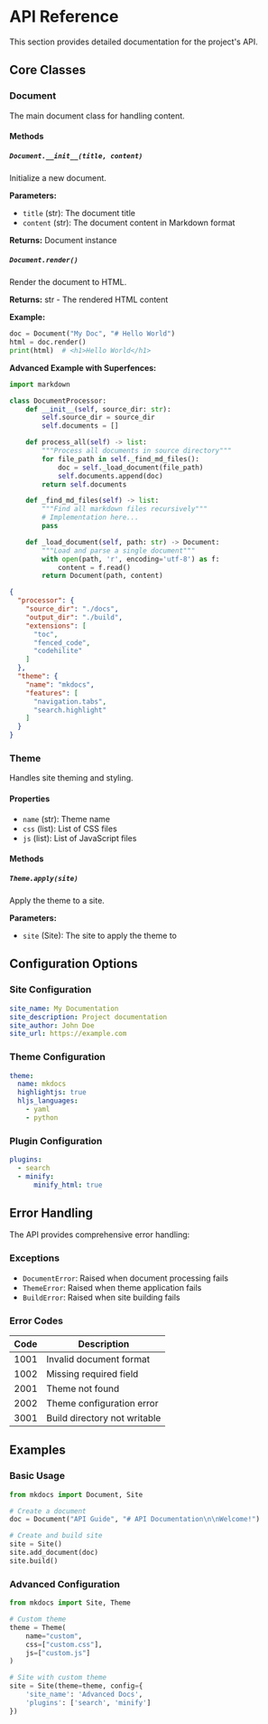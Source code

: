 # API Reference

This section provides detailed documentation for the project's API.

## Core Classes

### Document

The main document class for handling content.

#### Methods

##### `Document.__init__(title, content)`

Initialize a new document.

**Parameters:**

- `title` (str): The document title
- `content` (str): The document content in Markdown format

**Returns:** Document instance

##### `Document.render()`

Render the document to HTML.

**Returns:** str - The rendered HTML content

**Example:**
```python
doc = Document("My Doc", "# Hello World")
html = doc.render()
print(html)  # <h1>Hello World</h1>
```

**Advanced Example with Superfences:**
```python title="document_processor.py"
import markdown

class DocumentProcessor:
    def __init__(self, source_dir: str):
        self.source_dir = source_dir
        self.documents = []

    def process_all(self) -> list:
        """Process all documents in source directory"""
        for file_path in self._find_md_files():
            doc = self._load_document(file_path)
            self.documents.append(doc)
        return self.documents

    def _find_md_files(self) -> list:
        """Find all markdown files recursively"""
        # Implementation here...
        pass

    def _load_document(self, path: str) -> Document:
        """Load and parse a single document"""
        with open(path, 'r', encoding='utf-8') as f:
            content = f.read()
        return Document(path, content)
```

```json title="config.json"
{
  "processor": {
    "source_dir": "./docs",
    "output_dir": "./build",
    "extensions": [
      "toc",
      "fenced_code",
      "codehilite"
    ]
  },
  "theme": {
    "name": "mkdocs",
    "features": [
      "navigation.tabs",
      "search.highlight"
    ]
  }
}
```

### Theme

Handles site theming and styling.

#### Properties

- `name` (str): Theme name
- `css` (list): List of CSS files
- `js` (list): List of JavaScript files

#### Methods

##### `Theme.apply(site)`

Apply the theme to a site.

**Parameters:**

- `site` (Site): The site to apply the theme to

## Configuration Options

### Site Configuration

```yaml
site_name: My Documentation
site_description: Project documentation
site_author: John Doe
site_url: https://example.com
```

### Theme Configuration

```yaml
theme:
  name: mkdocs
  highlightjs: true
  hljs_languages:
    - yaml
    - python
```

### Plugin Configuration

```yaml
plugins:
  - search
  - minify:
      minify_html: true
```

## Error Handling

The API provides comprehensive error handling:

### Exceptions

- `DocumentError`: Raised when document processing fails
- `ThemeError`: Raised when theme application fails
- `BuildError`: Raised when site building fails

### Error Codes

| Code | Description |
|------|-------------|
| 1001 | Invalid document format |
| 1002 | Missing required field |
| 2001 | Theme not found |
| 2002 | Theme configuration error |
| 3001 | Build directory not writable |

## Examples

### Basic Usage

```python
from mkdocs import Document, Site

# Create a document
doc = Document("API Guide", "# API Documentation\n\nWelcome!")

# Create and build site
site = Site()
site.add_document(doc)
site.build()
```

### Advanced Configuration

```python
from mkdocs import Site, Theme

# Custom theme
theme = Theme(
    name="custom",
    css=["custom.css"],
    js=["custom.js"]
)

# Site with custom theme
site = Site(theme=theme, config={
    'site_name': 'Advanced Docs',
    'plugins': ['search', 'minify']
})
```
